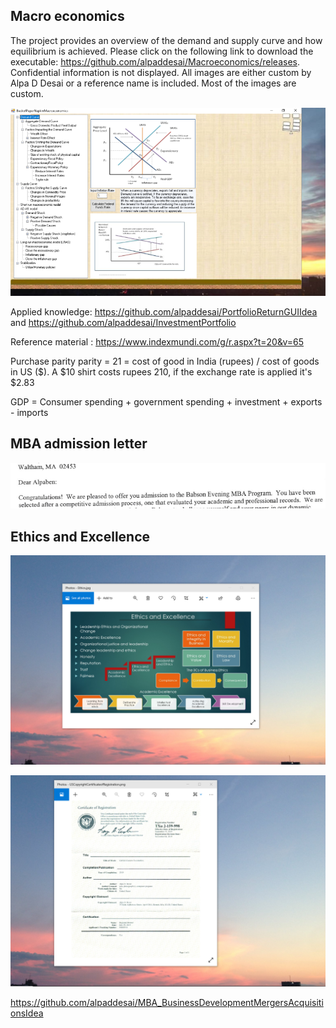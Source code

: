 ## Macro economics

The project provides an overview of the demand and supply curve and how equilibrium is achieved.  Please click on the following link to 
download the executable: https://github.com/alpaddesai/Macroeconomics/releases. Confidential information is not displayed. All images are either custom by Alpa D Desai or a reference name is included. Most of the images are custom. 


![image](MacroeconomicsImage.png)

Applied knowledge:  https://github.com/alpaddesai/PortfolioReturnGUIIdea and https://github.com/alpaddesai/InvestmentPortfolio

Reference material : https://www.indexmundi.com/g/r.aspx?t=20&v=65

Purchase parity parity = 21 = cost of good in India (rupees) / cost of goods in US ($). A $10 shirt costs rupees 210, if the exchange rate is applied it's $2.83

GDP = Consumer spending + government spending + investment + exports - imports

## MBA admission letter
![image](MBA.png)

## Ethics and Excellence
![image](EthicsandExcellence.png)

![image](USCopyrightCertificate.png)

https://github.com/alpaddesai/MBA_BusinessDevelopmentMergersAcquisitionsIdea
